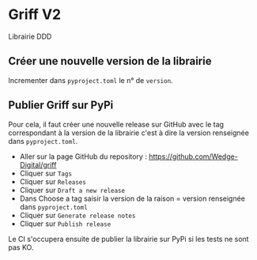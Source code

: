 # Griff V2

Librairie DDD

## Créer une nouvelle version de la librairie

Incrementer dans  `pyproject.toml` le n° de `version`.


## Publier Griff sur PyPi

Pour cela, il faut créer une nouvelle release sur GitHub avec le tag correspondant à la version de la librairie c'est à dire la version renseignée dans `pyproject.toml`.

- Aller sur la page GitHub du repository : https://github.com/Wedge-Digital/griff
- Cliquer sur `Tags`
- Cliquer sur `Releases`
- Cliquer sur `Draft a new release`
- Dans Choose a tag saisir la version de la raison = version renseignée dans `pyproject.toml`
- Cliquer sur `Generate release notes`
- Cliquer sur `Publish release`

Le CI s'occupera ensuite de publier la librairie sur PyPi si les tests ne sont pas KO.
